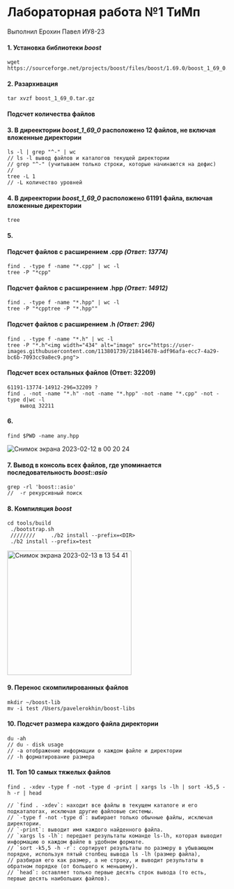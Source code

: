 # Лабораторная работа №1 ТиМп
Выполнил Ерохин Павел ИУ8-23
#### 1. Установка библиотеки  *boost*
    wget https://sourceforge.net/projects/boost/files/boost/1.69.0/boost_1_69_0.tar.gz
#### 2. Разархивация
    tar xvzf boost_1_69_0.tar.gz
####  Подсчет количества файлов
    
#### 3. В диреектории *boost_1_69_0* расположено 12 файлов, не включая вложенные директории
    ls -l | grep "^-" | wc             
    // ls -l вывод файлов и каталогов текущей директории 
    // grep "^-" (учитываем только строки, которые начинаются на дефис)
    // 
    tree -L 1
    // -L количество уровней

#### 4. В диреектории *boost_1_69_0* расположено 61191 файла, включая вложенные директории
    tree
#### 5.
#### Подсчет файлов с расширением .cpp *(Ответ: 13774)*
    find . -type f -name "*.cpp" | wc -l
    tree -P "*cpp"
#### Подсчет файлов с расширением .hpp *(Ответ: 14912)*
    find . -type f -name "*.hpp" | wc -l
    tree -P "*cpptree -P "*.hpp""
#### Подсчет файлов с расширением .h *(Ответ: 296)*
    find . -type f -name "*.h" | wc -l
    tree -P "*.h"<img width="434" alt="image" src="https://user-images.githubusercontent.com/113801739/218414678-adf96afa-ecc7-4a29-bc6b-7093cc9a8ec9.png">

#### Подсчет всех остальных файлов (Ответ: 32209)
    61191-13774-14912-296=32209 ?
    find . -not -name "*.h" -not -name "*.hpp" -not -name "*.cpp" -not -type d|wc -l
        вывод 32211

#### 6.
    find $PWD -name any.hpp
![Снимок экрана 2023-02-12 в 00 20 24](https://user-images.githubusercontent.com/113801739/218281641-60f5253c-259d-46ef-8e47-29c774462d8b.png)

#### 7. Вывод в консоль всех файлов, где упоминается последовательность *boost::asio*
    grep -rl 'boost::asio'
    //  -r рекурсивный поиск
   
    
#### 8. Компиляция *boost*
    cd tools/build
     ./bootstrap.sh
     ////////     ./b2 install --prefix=<DIR>
     ./b2 install --prefix=test

<img width="285" alt="Снимок экрана 2023-02-13 в 13 54 41" src="https://user-images.githubusercontent.com/113801739/218439543-dc9f85ec-c2a4-4bb6-860a-3d16d6ef6a79.png">

#### 9. Перенос скомпилированных файлов
    mkdir ~/boost-lib
    mv -i test /Users/pavelerokhin/boost-libs
#### 10. Подсчет размера каждого файла директории
    du -ah
    // du - disk usage
    // -a отображение информации о каждом файле и директории
    // -h форматирование размера
#### 11. Топ 10 самых тяжелых файлов
    find . -xdev -type f -not -type d -print | xargs ls -lh | sort -k5,5 -h -r | head
    
    // `find . -xdev`: находит все файлы в текущем каталоге и его подкаталогах, исключая другие файловые системы.
    // `-type f -not -type d`: выбирает только обычные файлы, исключая директории.
    // `-print`: выводит имя каждого найденного файла.
    // `xargs ls -lh`: передает результаты команде ls-lh, которая выводит информацию о каждом файле в удобном формате.
    // `sort -k5,5 -h -r`: сортирует результаты по размеру в убывающем порядке, используя пятый столбец вывода ls -lh (размер файла), 
    // разбирая его как размер, а не строку, и выводит результаты в обратном порядке (от большего к меньшему).
    // `head`: оставляет только первые десять строк вывода (то есть, первые десять наибольших файлов).






    
